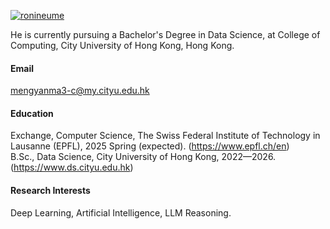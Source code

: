 

[![ronineume](https://img.shields.io/badge/ronineume-github-blue?logo=github)](https://github.com/ronineume)

He is currently pursuing a Bachelor's Degree in Data Science, at College of Computing, City University of Hong Kong, Hong Kong.

#### Email
mengyanma3-c@my.cityu.edu.hk

#### Education
Exchange, Computer Science, The Swiss Federal Institute of Technology in Lausanne (EPFL), 2025 Spring (expected). (https://www.epfl.ch/en) \
B.Sc., Data Science, City University of Hong Kong, 2022—2026. (https://www.ds.cityu.edu.hk)

#### Research Interests
Deep Learning, Artificial Intelligence, LLM Reasoning.

